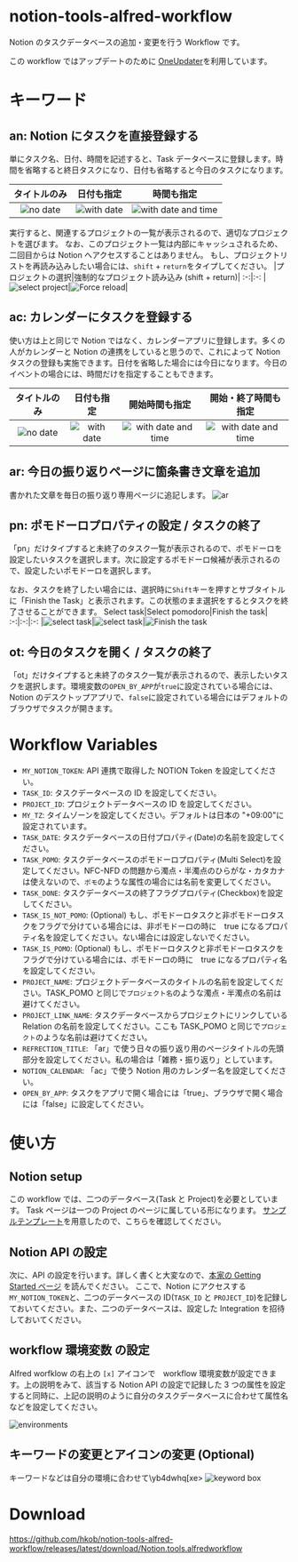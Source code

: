 # notion-tools-alfred-workflow
Notion のタスクデータベースの追加・変更を行う Workflow です。

この workflow ではアップデートのために [OneUpdater](https://github.com/vitorgalvao/alfred-workflows/tree/master/OneUpdater)を利用しています。

# キーワード

## an: Notion にタスクを直接登録する

単にタスク名、日付、時間を記述すると、Task データベースに登録します。時間を省略すると終日タスクになり、日付も省略すると今日のタスクになります。

タイトルのみ|日付も指定|時間も指定|
:-:|:-:|:-:
|![no date](an1.png)|![with date](an2.png)|![with date and time](an3.png)|

実行すると、関連するプロジェクトの一覧が表示されるので、適切なプロジェクトを選びます。
なお、このプロジェクト一覧は内部にキャッシュされるため、二回目からは Notion へアクセスすることはありません。
もし、プロジェクトリストを再読み込みしたい場合には、`shift` + `return`をタイプしてください。
|プロジェクトの選択|強制的なプロジェクト読み込み (shift + return)|
:-:|:-:
|![select project](selectProjects.png)|![Force reload](an4.png)|

## ac: カレンダーにタスクを登録する

使い方は上と同じで Notion ではなく、カレンダーアプリに登録します。多くの人がカレンダーと Notion の連携をしていると思うので、これによって Notion タスクの登録も実施できます。日付を省略した場合には今日になります。今日のイベントの場合には、時間だけを指定することもできます。

タイトルのみ|日付も指定|開始時間も指定|開始・終了時間も指定|
:-:|:-:|:-:|:-:
|![no date](ac1.png)|![with date](ac2.png)|![with date and time](ac3.png)|![with date and time](ac4.png)|

## ar: 今日の振り返りページに箇条書き文章を追加

書かれた文章を毎日の振り返り専用ページに追記します。
![ar](ar.png)

## pn: ポモドーロプロパティの設定 / タスクの終了

「pn」だけタイプすると未終了のタスク一覧が表示されるので、ポモドーロを設定したいタスクを選択します。次に設定するポモドーロ候補が表示されるので、設定したいポモドーロを選択します。

なお、タスクを終了したい場合には、選択時に`Shift`キーを押すとサブタイトルに「Finish the Task」と表示されます。この状態のまま選択をするとタスクを終了させることができます。
Select task|Select pomodoro|Finish the task|
:-:|:-:|:-:
|![select task](pn1.png)|![select task](pn2.png)|![Finish the task](pn3.png)

## ot: 今日のタスクを開く / タスクの終了

「ot」だけタイプすると未終了のタスク一覧が表示されるので、表示したいタスクを選択します。環境変数の`OPEN_BY_APP`が`true`に設定されている場合には、Notion のデスクトップアプリで、`false`に設定されている場合にはデフォルトのブラウザでタスクが開きます。

# Workflow Variables

- `MY_NOTION_TOKEN`: API 連携で取得した NOTION Token を設定してください。
- `TASK_ID`: タスクデータベースの ID を設定してください。
- `PROJECT_ID`: プロジェクトデータベースの ID を設定してください。
- `MY_TZ`: タイムゾーンを設定してください。デフォルトは日本の "+09:00"に設定されています。
- `TASK_DATE`: タスクデータベースの日付プロパティ(Date)の名前を設定してください。
- `TASK_POMO`: タスクデータベースのポモドーロプロパティ(Multi Select)を設定してください。NFC-NFD の問題から濁点・半濁点のひらがな・カタカナは使えないので、`ポモ`のような属性の場合には名前を変更してください。
- `TASK_DONE`: タスクデータベースの終了フラグプロパティ(Checkbox)を設定してください。
- `TASK_IS_NOT_POMO`: (Optional) もし、ポモドーロタスクと非ポモドーロタスクをフラグで分けている場合には、非ポモドーロの時に　true になるプロパティ名を設定してください。ない場合には設定しないでください。
- `TASK_IS_POMO`: (Optional) もし、ポモドーロタスクと非ポモドーロタスクをフラグで分けている場合には、ポモドーロの時に　true になるプロパティ名を設定してください。
- `PROJECT_NAME`: プロジェクトデータベースのタイトルの名前を設定してください。TASK_POMO と同じで`プロジェクト名`のような濁点・半濁点の名前は避けてください。
- `PROJECT_LINK_NAME`: タスクデータベースからプロジェクトにリンクしている Relation の名前を設定してください。ここも TASK_POMO と同じで`プロジェクト`のような名前は避けてください。
- `REFRECTION_TITLE`: 「ar」で使う日々の振り返り用のページタイトルの先頭部分を設定してください。私の場合は「雑務・振り返り」としています。
- `NOTION_CALENDAR`: 「ac」で使う Notion 用のカレンダー名を設定してください。
- `OPEN_BY_APP`: タスクをアプリで開く場合には「true」、ブラウザで開く場合には「false」に設定してください。

# 使い方

## Notion setup

この workflow では、二つのデータベース(Task と Project)を必要としています。
Task ページは一つの Project のページに属している形になります。
[サンプルテンプレート](https://www.notion.so/Sample-database-for-notion-tools-alfred-workflow-5b5556f7fec84468ad1e4fe2bdea2db3)を用意したので、こちらを確認してください。

## Notion API の設定

次に、API の設定を行います。詳しく書くと大変なので、[本家の Getting Started ページ](https://developers.notion.com/docs/getting-started) を読んでください。
ここで、Notion にアクセスする`MY_NOTION_TOKEN`と、二つのデータベースの ID(`TASK_ID` と `PROJECT_ID`)を記録しておいてください。また、二つのデータベースは、設定した Integration を招待しておいてください。

## workflow 環境変数 の設定

Alfred worfklow の右上の `[x]` アイコンで　workflow 環境変数が設定できます。上の説明をみて、該当する
Notion API の設定で記録した 3 つの属性を設定すると同時に、上記の説明のように自分のタスクデータベースに合わせて属性名などを設定してください。

![environments](environments.png)

## キーワードの変更とアイコンの変更 (Optional)

キーワードなどは自分の環境に合わせて\yb4dwhq[xe>
![keyword box](keyword.png)

# Download

https://github.com/hkob/notion-tools-alfred-workflow/releases/latest/download/Notion.tools.alfredworkflow

